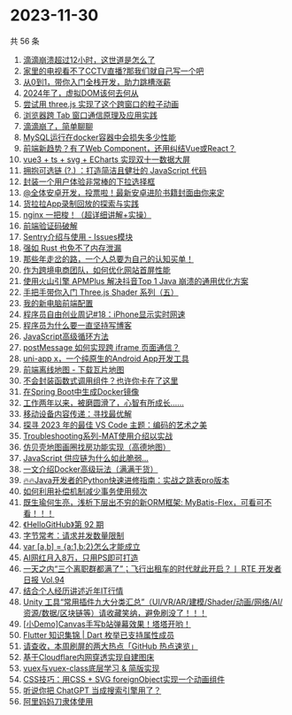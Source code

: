 # 2023-11-30

共 56 条

<!-- BEGIN JUEJIN -->
<!-- 最后更新时间 2023-11-30 10:20:40 +0800 -->
1. [滴滴崩溃超过12小时，这世道是怎么了](https://juejin.cn/post/7306457908636385307)
1. [家里的电视看不了CCTV直播?那我们就自己写一个吧](https://juejin.cn/post/7304945410392227891)
1. [从0到1，带你入门全栈开发，助力跳槽涨薪](https://juejin.cn/post/7305694682772242483)
1. [2024年了，虚拟DOM该何去何从](https://juejin.cn/post/7306018455462150179)
1. [尝试用 three.js 实现了这个跨窗口的粒子动画](https://juejin.cn/post/7306033185934622731)
1. [浏览器跨 Tab 窗口通信原理及应用实践](https://juejin.cn/post/7306040473542213644)
1. [滴滴崩了，简单聊聊](https://juejin.cn/post/7306447444240334884)
1. [MySQL运行在docker容器中会损失多少性能](https://juejin.cn/post/7304961776944136227)
1. [前端新趋势？有了Web Component，还用纠结Vue或React？](https://juejin.cn/post/7305977418699817011)
1. [vue3 + ts + svg + ECharts 实现双十一数据大屏](https://juejin.cn/post/7305434729527181322)
1. [拥抱可选链 (?.) ：打造简洁且健壮的 JavaScript 代码](https://juejin.cn/post/7305235970285223947)
1. [封装一个用户体验非常棒的下拉选择框](https://juejin.cn/post/7306375760331554828)
1. [@全体安卓开发，投票啦！最新安卓进阶书籍封面由你来定](https://juejin.cn/post/7306019253013659648)
1. [货拉拉App录制回放的探索与实践](https://juejin.cn/post/7306331307477794867)
1. [nginx 一把梭！（超详细讲解+实操）](https://juejin.cn/post/7306041273822527514)
1. [前端验证码破解](https://juejin.cn/post/7306062725213044774)
1. [Sentry介绍与使用 - Issues模块](https://juejin.cn/post/7304973928039776297)
1. [强如 Rust 也免不了内存泄漏](https://juejin.cn/post/7306018817687945268)
1. [那些年走岔的路，一个人总要为自己的认知买单！](https://juejin.cn/post/7306143755585486848)
1. [作为跨境电商团队，如何优化网站首屏性能](https://juejin.cn/post/7306017890074673167)
1. [使用火山引擎 APMPlus 解决抖音Top 1 Java 崩溃的通用优化方案](https://juejin.cn/post/7306388118914973734)
1. [手把手带你入门 Three.js Shader 系列（五）](https://juejin.cn/post/7305371899138654235)
1. [我的新电脑前端配置](https://juejin.cn/post/7305331479042228275)
1. [程序员自由创业周记#18：iPhone显示实时网速](https://juejin.cn/post/7305984583983120422)
1. [程序员为什么要一直坚持写博客](https://juejin.cn/post/7305977418719854643)
1. [JavaScript高级循环方法](https://juejin.cn/post/7305572311812423691)
1. [postMessage 如何实现跨 iframe 页面通信？](https://juejin.cn/post/7305986100098695209)
1. [uni-app x，一个纯原生的Android App开发工具](https://juejin.cn/post/7306694295247175719)
1. [前端离线地图 - 下载瓦片地图](https://juejin.cn/post/7306062725212930086)
1. [不会封装函数式调用组件？也许你卡在了这里](https://juejin.cn/post/7305321063669088256)
1. [在Spring Boot中生成Docker镜像](https://juejin.cn/post/7305182777439109146)
1. [工作两年以来，被磨圆滑了，心智有所成长……](https://juejin.cn/post/7306025036656787475)
1. [移动设备内容传递：寻找最优解](https://juejin.cn/post/7305983027867303945)
1. [探寻 2023 年的最佳 VS Code 主题：编码的艺术之美](https://juejin.cn/post/7306043013817696271)
1. [Troubleshooting系列-MAT使用介绍以实战](https://juejin.cn/post/7305632746108813352)
1. [仿贝壳地图画圈找房功能实现（高德地图）](https://juejin.cn/post/7306146705971085350)
1. [JavaScript 供应链为什么如此脆弱...](https://juejin.cn/post/7305984042640375817)
1. [一文介绍Docker高级玩法（满满干货）](https://juejin.cn/post/7306146705971740710)
1. [🔥🔥Java开发者的Python快速进修指南：实战之跳表pro版本](https://juejin.cn/post/7305983336496627722)
1. [如何利用补偿机制减少事务使用频次](https://juejin.cn/post/7304973928039710761)
1. [既生瑜何生亮，浅析下层出不穷的新ORM框架: MyBatis-Flex，可看可不看！！！](https://juejin.cn/post/7306192146768183311)
1. [《HelloGitHub》第 92 期](https://juejin.cn/post/7306036684923256871)
1. [字节常考：请求并发数量限制](https://juejin.cn/post/7306407473280466981)
1. [var [a,b] = {a:1,b:2}怎么才能成立](https://juejin.cn/post/7305983860168163391)
1. [AI网红月入8万，只用PS即可打造](https://juejin.cn/post/7306330038399008808)
1. [一天之内“三个离职群都满了”；飞行出租车的时代就此开启？丨 RTE 开发者日报 Vol.94](https://juejin.cn/post/7306384396503351305)
1. [结合个人经历讲述近年IT行情](https://juejin.cn/post/7306266546968707087)
1. [Unity 工具“常用插件九大分类汇总”（UI/VR/AR/建模/Shader/动画/网络/AI/资源/数据/区块链等）请收藏笑纳，避免刷没了！！！](https://juejin.cn/post/7305977644477218835)
1. [[小Demo]Canvas手写b站弹幕效果！塔塔开哟！](https://juejin.cn/post/7305984583962984474)
1. [Flutter 知识集锦 | Dart 枚举已支持属性成员](https://juejin.cn/post/7306062725212536870)
1. [请查收，本周刷屏的两大热点「GitHub 热点速览」](https://juejin.cn/post/7305413717310013459)
1. [基于Cloudflare内网穿透实现自建图床](https://juejin.cn/post/7305983027766099978)
1. [vuex与vuex-class底层学习 & 简版实现](https://juejin.cn/post/7306023841209450522)
1. [CSS技巧：用CSS + SVG foreignObject实现一个动画组件](https://juejin.cn/post/7306356212601602102)
1. [听说你把 ChatGPT 当成搜索引擎用了？](https://juejin.cn/post/7305986100099334185)
1. [阿里妈妈刀隶体使用](https://juejin.cn/post/7305359585107738661)
<!-- END JUEJIN -->